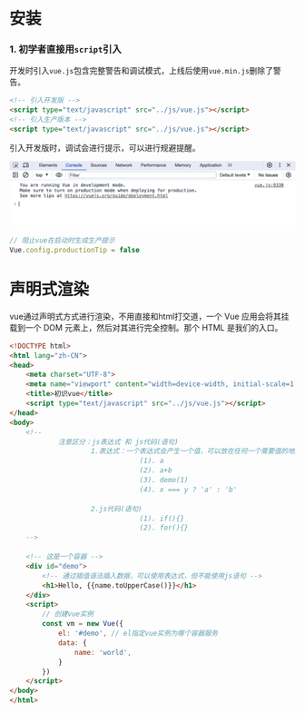 # 安装

### 1. 初学者直接用`script`引入

开发时引入`vue.js`包含完整警告和调试模式，上线后使用`vue.min.js`删除了警告。

```html
<!-- 引入开发版 -->
<script type="text/javascript" src="../js/vue.js"></script>
<!-- 引入生产版本 -->
<script type="text/javascript" src="../js/vue.js"></script>
```

引入开发版时，调试会进行提示，可以进行规避提醒。

![image](../images/WechatIMG149.jpg)

```js
// 阻止vue在启动时生成生产提示
Vue.config.productionTip = false
```

# 声明式渲染

vue通过声明式方式进行渲染，不用直接和html打交道，一个 Vue 应用会将其挂载到一个 DOM 元素上，然后对其进行完全控制。那个 HTML 是我们的入口。

```html
<!DOCTYPE html>
<html lang="zh-CN">
<head>
    <meta charset="UTF-8">
    <meta name="viewport" content="width=device-width, initial-scale=1.0">
    <title>初识vue</title>
    <script type="text/javascript" src="../js/vue.js"></script>
</head>
<body>
    <!-- 
            注意区分：js表达式 和 js代码(语句)
                    1.表达式：一个表达式会产生一个值，可以放在任何一个需要值的地方：
                                (1). a
                                (2). a+b
                                (3). demo(1)
                                (4). x === y ? 'a' : 'b'

                    2.js代码(语句)
                                (1). if(){}
                                (2). for(){}
    -->

    <!-- 这是一个容器 -->
    <div id="demo">
        <!-- 通过插值语法插入数据，可以使用表达式，但不能使用js语句 -->
        <h1>Hello, {{name.toUpperCase()}}</h1>
    </div>
    <script>
        // 创建vue实例
        const vm = new Vue({
            el: '#demo', // el指定vue实例为哪个容器服务
            data: {
                name: 'world',
            }
        })
    </script>
</body>
</html>
```

# 
